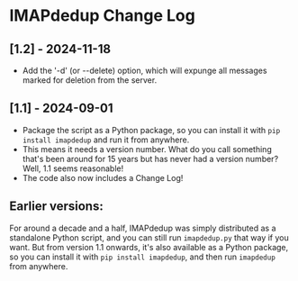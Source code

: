 # IMAPdedup Change Log

## [1.2] - 2024-11-18

* Add the '-d' (or --delete) option, which will expunge all messages marked for deletion from the server.

## [1.1] - 2024-09-01

* Package the script as a Python package, so you can install it with `pip install imapdedup` and run it from anywhere.
* This means it needs a version number. What do you call something that's been around for 15 years but has never had a version number? Well, 1.1 seems reasonable!
* The code also now includes a Change Log!


## Earlier versions:

For around a decade and a half, IMAPdedup was simply distributed as a standalone Python script, and you can still run `imapdedup.py` that way if you want.
But from version 1.1 onwards, it's also available as a Python package, so you can install it with `pip install imapdedup`, and then run `imapdedup` from anywhere.
